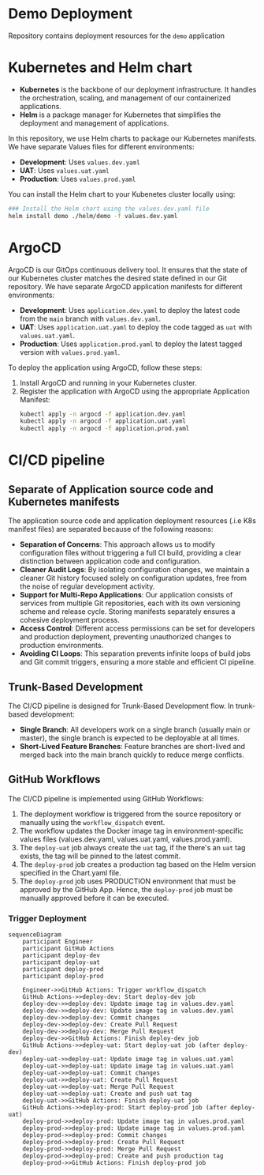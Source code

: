 # Demo Deployment
Repository contains deployment resources for the `demo` application

# Kubernetes and Helm chart
- **Kubernetes** is the backbone of our deployment infrastructure. It handles the orchestration, scaling, and management of our containerized applications.
- **Helm** is a package manager for Kubernetes that simplifies the deployment and management of applications. 

In this repository, we use Helm charts to package our Kubernetes manifests. We have separate Values files for different environments:
- **Development**: Uses `values.dev.yaml`
- **UAT**: Uses `values.uat.yaml`
- **Production**: Uses `values.prod.yaml`

You can install the Helm chart to your Kubenetes cluster locally using:
```sh
### Install the Helm chart using the values.dev.yaml file
helm install demo ./helm/demo -f values.dev.yaml
```

# ArgoCD

ArgoCD is our GitOps continuous delivery tool. It ensures that the state of our Kubernetes cluster matches the desired state defined in our Git repository. We have separate ArgoCD application manifests for different environments:

- **Development**: Uses `application.dev.yaml` to deploy the latest code from the `main` branch with `values.dev.yaml`.
- **UAT**: Uses `application.uat.yaml` to deploy the code tagged as `uat` with `values.uat.yaml`.
- **Production**: Uses `application.prod.yaml` to deploy the latest tagged version with `values.prod.yaml`.

To deploy the application using ArgoCD, follow these steps:

1. Install ArgoCD and running in your Kubernetes cluster.
2. Register the application with ArgoCD using the appropriate Application Manifest:
    ```sh
    kubectl apply -n argocd -f application.dev.yaml
    kubectl apply -n argocd -f application.uat.yaml
    kubectl apply -n argocd -f application.prod.yaml
    ```

# CI/CD pipeline
## Separate of Application source code and Kubernetes manifests
The application source code and application deployment resources (.i.e K8s manifest files) are separated because of the following reasons:

- **Separation of Concerns**: This approach allows us to modify configuration files without triggering a full CI build, providing a clear distinction between application code and configuration.
- **Cleaner Audit Logs**: By isolating configuration changes, we maintain a cleaner Git history focused solely on configuration updates, free from the noise of regular development activity.
- **Support for Multi-Repo Applications**: Our application consists of services from multiple Git repositories, each with its own versioning scheme and release cycle. Storing manifests separately ensures a cohesive deployment process.
- **Access Control**: Different access permissions can be set for developers and production deployment, preventing unauthorized changes to production environments.
- **Avoiding CI Loops**: This separation prevents infinite loops of build jobs and Git commit triggers, ensuring a more stable and efficient CI pipeline.

## Trunk-Based Development
The CI/CD pipeline is designed for Trunk-Based Development flow. In trunk-based development:
- **Single Branch**: All developers work on a single branch (usually main or master), the single branch is expected to be deployable at all times.
- **Short-Lived Feature Branches**: Feature branches are short-lived and merged back into the main branch quickly to reduce merge conflicts.

## GitHub Workflows
The CI/CD pipeline is implemented using GitHub Workflows:
1. The deployment workflow is triggered from the source repository or manually using the `workflow_dispatch` event.
2. The workflow updates the Docker image tag in environment-specific values files (values.dev.yaml, values.uat.yaml, values.prod.yaml).
3. The `deploy-uat` job always create the `uat` tag, if the there's an `uat` tag exists, the tag will be pinned to the latest commit.
4. The `deploy-prod` job creates a production tag based on the Helm version specified in the Chart.yaml file.
5. The `deploy-prod` job uses PRODUCTION environment that must be approved by the GitHub App. Hence, the `deploy-prod` job must be manually approved before it can be executed.

### Trigger Deployment
```mermaid
sequenceDiagram
    participant Engineer
    participant GitHub Actions
    participant deploy-dev
    participant deploy-uat
    participant deploy-prod
    participant deploy-prod

    Engineer->>GitHub Actions: Trigger workflow_dispatch
    GitHub Actions->>deploy-dev: Start deploy-dev job
    deploy-dev->>deploy-dev: Update image tag in values.dev.yaml
    deploy-dev->>deploy-dev: Update image tag in values.dev.yaml
    deploy-dev->>deploy-dev: Commit changes
    deploy-dev->>deploy-dev: Create Pull Request
    deploy-dev->>deploy-dev: Merge Pull Request
    deploy-dev->>GitHub Actions: Finish deploy-dev job
    GitHub Actions->>deploy-uat: Start deploy-uat job (after deploy-dev)
    deploy-uat->>deploy-uat: Update image tag in values.uat.yaml
    deploy-uat->>deploy-uat: Update image tag in values.uat.yaml
    deploy-uat->>deploy-uat: Commit changes
    deploy-uat->>deploy-uat: Create Pull Request
    deploy-uat->>deploy-uat: Merge Pull Request
    deploy-uat->>deploy-uat: Create and push uat tag
    deploy-uat->>GitHub Actions: Finish deploy-uat job
    GitHub Actions->>deploy-prod: Start deploy-prod job (after deploy-uat)
    deploy-prod->>deploy-prod: Update image tag in values.prod.yaml
    deploy-prod->>deploy-prod: Update image tag in values.prod.yaml
    deploy-prod->>deploy-prod: Commit changes
    deploy-prod->>deploy-prod: Create Pull Request
    deploy-prod->>deploy-prod: Merge Pull Request
    deploy-prod->>deploy-prod: Create and push production tag
    deploy-prod->>GitHub Actions: Finish deploy-prod job
```